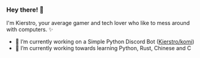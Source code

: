 ### Hey there! 👋

I'm Kierstro, your average gamer and tech lover who like to mess around with computers. ✨

- 🔭 I’m currently working on a Simple Python Discord Bot ([Kierstro/komi](https://github.com/Kierstro/komi))
- 🌱 I’m currently working towards learning Python, Rust, Chinese and C

